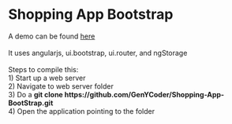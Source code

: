 <h1>Shopping App Bootstrap</h1>
A demo can be found <a href="http://genycoder.github.io/Shopping-App-BootStrap" target="_blank">here</a>
<br><br>
It uses angularjs, ui.bootstrap, ui.router, and ngStorage <br><br>
Steps to compile this:<br>
1) Start up a web server<br>
2) Navigate to web server folder<br>
3) Do a <b>git clone https://github.com/GenYCoder/Shopping-App-BootStrap.git</b><br>
4) Open the application pointing to the folder<br>
